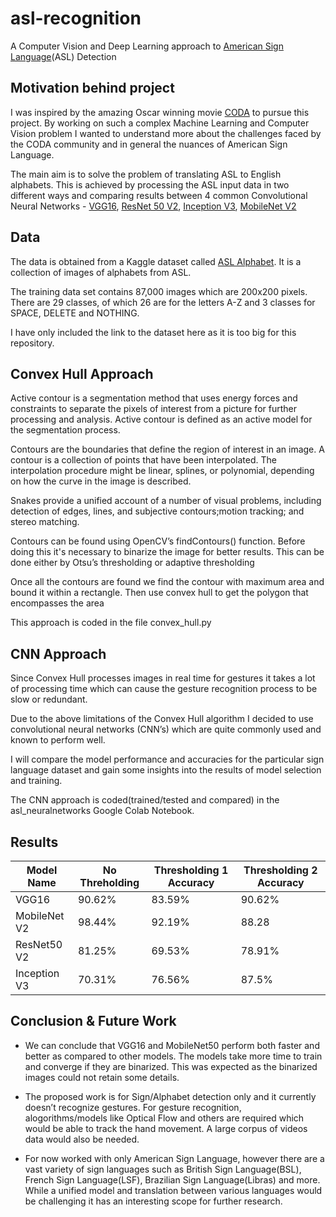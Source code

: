 # asl-recognition
A Computer Vision and Deep Learning approach to [American Sign Language](https://en.wikipedia.org/wiki/American_Sign_Language)(ASL) Detection

## Motivation behind project
I was inspired by the amazing Oscar winning movie [CODA](https://en.wikipedia.org/wiki/CODA_(2021_film)) to pursue this project. By working on such a complex Machine Learning and Computer Vision problem I wanted to understand more about the challenges faced by the CODA community and in general the nuances of American Sign Language.

The main aim is to solve the problem of translating ASL to English alphabets. This is achieved by processing the ASL input data in two different ways and comparing results between 4 common Convolutional Neural Networks - [VGG16](https://www.mygreatlearning.com/blog/introduction-to-vgg16/), [ResNet 50 V2](https://blog.devgenius.io/resnet50-6b42934db431), [Inception V3](https://en.wikipedia.org/wiki/Inceptionv3), [MobileNet V2](https://ai.googleblog.com/2018/04/mobilenetv2-next-generation-of-on.html)

## Data
The data is obtained from a Kaggle dataset called [ASL Alphabet](https://www.kaggle.com/datasets/grassknoted/asl-alphabet). It is a collection of images of alphabets from ASL.

The training data set contains 87,000 images which are 200x200 pixels. There are 29 classes, of which 26 are for the letters A-Z and 3 classes for SPACE, DELETE and NOTHING.

I have only included the link to the dataset here as it is too big for this repository.

## Convex Hull Approach
Active contour is a segmentation method that uses energy forces and constraints to separate the pixels of interest from a picture for further processing and analysis. Active contour is defined as an active model for the segmentation process. 

Contours are the boundaries that define the region of interest in an image. A
contour is a collection of points that have been interpolated. The interpolation procedure might be linear, splines, or polynomial, depending on how the curve in the image is described. 

Snakes provide a unified account of a number of visual problems, including detection of edges, lines, and subjective contours;motion tracking; and stereo matching.

Contours can be found using OpenCV’s findContours() function. Before doing this it's necessary to binarize the image for better results. This can be done either by Otsu’s thresholding or adaptive thresholding

Once all the contours are found we find the contour with maximum area and bound it within a rectangle.
Then use convex hull to get the polygon that encompasses the area

This approach is coded in the file convex_hull.py

## CNN Approach
Since Convex Hull processes images in real time for gestures it takes a lot of processing time which can cause the gesture recognition process to be slow or redundant.

Due to the above limitations of the Convex Hull algorithm I decided to use convolutional neural networks (CNN’s) which are quite commonly used and known to perform well. 

I will compare the model performance and accuracies for the particular sign language dataset and gain some insights into the results of model selection and training.

The CNN approach is coded(trained/tested and compared) in the asl_neuralnetworks Google Colab Notebook.

## Results

| Model Name    | No Threholding | Thresholding 1 Accuracy | Thresholding 2 Accuracy |
| ----------- | ----------- | ---------- | ---------|
| VGG16      | 90.62%       | 83.59%          | 90.62% |  
| MobileNet V2   | 98.44%        | 92.19%          | 88.28 |
| ResNet50 V2      | 81.25%       | 69.53%          | 78.91% | 
| Inception V3      | 70.31%       | 76.56%          | 87.5% | 

## Conclusion & Future Work
- We can conclude that VGG16 and MobileNet50 perform both faster and better as compared to other models. The models take more time to train and converge if they are binarized. This was expected as the binarized images could not retain some details.

- The proposed work is for Sign/Alphabet detection only and it currently doesn’t recognize
gestures. For gesture recognition, alogorithms/models like Optical Flow and others are required which would be able to track the hand movement. A large corpus of videos data would also be needed.

- For now worked with only American Sign Language, however there are a vast variety of sign
languages such as British Sign Language(BSL), French Sign Language(LSF), Brazilian Sign
Language(Libras) and more. While a unified model and translation between various languages
would be challenging it has an interesting scope for further research.



